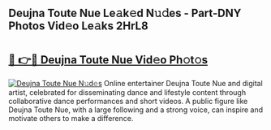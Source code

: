 ## Deujna Toute Nue Le𝚊k𝚎d N𝚞𝚍es - Part-DNY Photos Vid𝚎o Le𝚊ks 2HrL8

# <h2><a href="http://fbao3yf.evod.top/?m=Deujna+Toute+Nue">🔗 👉🔴 Deujna Toute Nue Vid𝚎o Ph𝚘t𝚘s</a></h2>

[![Deujna Toute Nue N𝚞d𝚎s](https://i.imgur.com/8V9OHl7.gif)](http://fbao3yf.evod.top/?m=Deujna+Toute+Nue)
Online entertainer Deujna Toute Nue and digital artist, celebrated for disseminating dance and lifestyle content through collaborative dance performances and short videos. A public figure like Deujna Toute Nue, with a large following and a strong voice, can inspire and motivate others to make a difference. 
